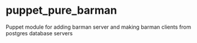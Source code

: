# puppet_pure_barman
Puppet module for adding barman server and making barman clients from postgres database servers
